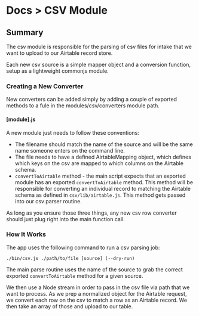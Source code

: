 # Docs > CSV Module

## Summary
The csv module is responsible for the parsing of csv files for intake that we want to upload to our Airtable record store. 

Each new csv source is a simple mapper object and a conversion function, setup as a lightweight commonjs module. 

### Creating a New Converter

New converters can be added simply by adding a couple of exported methods to a fule in the modules/csv/converters module path. 

#### [module].js

A new module just needs to follow these conventions:

* The filename should match the name of the source and will be the same name someone enters on the command line. 
* The file needs to have a defined AirtableMapping object, which defines which keys on the csv are mapped to which columns on the Airtable schema. 
* `convertToAirtable` method - the main script expects that an exported module has an exported  `convertToAirtable` method. This method will be responsible for converting an individual record to matching the Airtable schema as defined in `csv/lib/airtable.js`. This method gets passed into our csv parser routine. 

As long as you ensure those three things, any new csv row converter should just plug right into the main function call. 

### How It Works

The app uses the following command to run a csv parsing job:

`./bin/csv.js ./path/to/file [source] (--dry-run)`

The main parse routine uses the name of the source to grab the correct exported `convertToAirtable` method for a given source. 

We then use a Node stream in order to pass in the csv file via path that we want to process. As we prep a normalized object for the Airtable request, we convert each row on the csv to match a row as an Airtable record. We then take an array of those and upload to our table. 